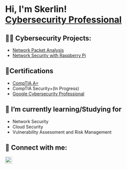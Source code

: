 <h1>Hi, I'm Skerlin! <br/><a href="https://www.linkedin.com/in/skerlinlorenzo/">Cybersecurity Professional</a>
  
<h2>👨‍💻 Cybersecurity Projects:</h2>

  - [Network Packet Analysis](https://github.com/SkerlinLorenzo/WiresharkLab)
  - [Network Security with Raspberry Pi](https://github.com/SkerlinLorenzo/NetworkSecurity)
  

<h2>🧧Certifications</h2>

  - [CompTIA A+](https://www.credly.com/badges/4cc595a1-5f19-4c8d-8653-4fd81b2dd5f6/public_url)
  - CompTIA Security+(In Progress) 
  - [Google Cybersecurity Professional](https://coursera.org/share/a4ed15da7fb71b7e469b56c137b71503)




<h2>🌱 I’m currently learning/Studying for </h2>

  - Network Security
  - Cloud Security
  - Vulnerability Assessment and Risk Management





<h2> 🤳 Connect with me:</h2>

[<img align="left" alt="SkerlinLorenzo | LinkedIn" width="22px" src="https://cdn.jsdelivr.net/npm/simple-icons@v3/icons/linkedin.svg" />][linkedin]


[linkedin]: https://linkedin.com/in/skerlinlorenzo

<!--


Here are some ideas to get you started:

- 🔭 I’m currently working on ...
🌱 I’m currently learning 
- 👯 I’m looking to collaborate on ...
- 🤔 I’m looking for help with ...
- 💬 Ask me about ...
- 📫 How to reach me: ...
- 😄 Pronouns: ...
- ⚡ Fun fact: ...
-->
